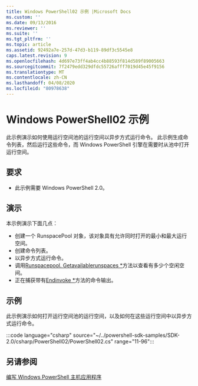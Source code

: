 ```yaml
---
title: Windows PowerShell02 示例 |Microsoft Docs
ms.custom: ''
ms.date: 09/13/2016
ms.reviewer: ''
ms.suite: ''
ms.tgt_pltfrm: ''
ms.topic: article
ms.assetid: 92492a7e-257d-47d3-b119-89df3c5545e8
caps.latest.revision: 9
ms.openlocfilehash: 4d697e73ff4ab4cc4b88593f814d589f89005663
ms.sourcegitcommit: 7f2479edd329dfdc55726afff7019d45e45f9156
ms.translationtype: MT
ms.contentlocale: zh-CN
ms.lasthandoff: 04/08/2020
ms.locfileid: "80978638"
---
```

# <a name="windows-powershell02-sample"></a>Windows PowerShell02 示例

此示例演示如何使用运行空间池的运行空间以异步方式运行命令。 此示例生成命令列表，然后运行这些命令，而 Windows PowerShell 引擎在需要时从池中打开运行空间。

## <a name="requirements"></a>要求

- 此示例需要 Windows PowerShell 2.0。

## <a name="demonstrates"></a>演示

本示例演示下面几点：

- 创建一个 RunspacePool 对象，该对象具有允许同时打开的最小和最大运行空间。
- 创建命令列表。
- 以异步方式运行命令。
- 调用[Runspacepool. Getavailablerunspaces *](/dotnet/api/System.Management.Automation.Runspaces.RunspacePool.GetAvailableRunspaces)方法以查看有多少个空闲空间。
- 正在捕获带有[Endinvoke *](/dotnet/api/System.Management.Automation.PowerShell.EndInvoke)方法的命令输出。

## <a name="example"></a>示例

此示例演示如何打开运行空间池的运行空间，以及如何在这些运行空间中以异步方式运行命令。

:::code language="csharp" source="~/../powershell-sdk-samples/SDK-2.0/csharp/PowerShell02/PowerShell02.cs" range="11-96":::

## <a name="see-also"></a>另请参阅

[编写 Windows PowerShell 主机应用程序](./writing-a-windows-powershell-host-application.md)
